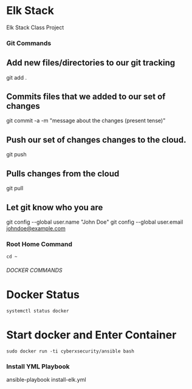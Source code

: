 # Elk Stack

Elk Stack Class Project

### Git Commands

## Add new files/directories to our git tracking

git add .

## Commits files that we added to our set of changes

git commit -a -m "message about the changes (present tense)"

## Push our set of changes changes to the cloud.

git push

## Pulls changes from the cloud

git pull

## Let git know who you are

git config --global user.name "John Doe"
git config --global user.email johndoe@example.com


### Root Home Command ####
    cd ~

###### DOCKER COMMANDS #######
# Docker Status
    systemctl status docker

# Start docker and Enter Container
    sudo docker run -ti cyberxsecurity/ansible bash


### Install YML Playbook ###
ansible-playbook install-elk.yml